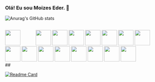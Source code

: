 ### Olá! Eu sou Moizes Eder. 👋

<!--
**infovalleysystemsolution/infovalleysystemsolution** is a ✨ _special_ ✨ repository because its `README.md` (this file) appears on your GitHub profile.

Here are some ideas to get you started:

- 🔭 Hoje estou trabalhando com PHP
- 🌱 Estou estudando: React, Node, Vue, Laravel, Dart, Flutter, 
- 📫 Contate-me no e-mail: moizes@gmail.com
- 😄 Pronouns: ...
- ⚡ Fun fact: ...
-->
![Anurag's GitHub stats](https://github-readme-stats.vercel.app/api?username=infovalleysystemsolution&count_private=true&show_icons=true&theme=github_dark)

##
<style>
div.container {
    padding: 20px 0;
    width: 720px;
    margin-bottom: 30px;
    margin-left: auto;
    margin-right: auto;
}
</style>

<div id = "container" style = "float: left;">
<img src="https://cdn.jsdelivr.net/gh/devicons/devicon/icons/html5/html5-original.svg" height="50" width="50" style = "float: left; margin-right: 50px;"/>
<img src="https://cdn.jsdelivr.net/gh/devicons/devicon/icons/javascript/javascript-original.svg" height="50" width="50" />
<img src="https://cdn.jsdelivr.net/gh/devicons/devicon/icons/css3/css3-original.svg" height="50" width="50" />
<img src="https://cdn.jsdelivr.net/gh/devicons/devicon/icons/php/php-original.svg" height="50" width="50" />
<img src="https://cdn.jsdelivr.net/gh/devicons/devicon/icons/laravel/laravel-plain.svg" height="50" width="50" />
<img src="https://cdn.jsdelivr.net/gh/devicons/devicon/icons/nodejs/nodejs-original.svg" height="50" width="50" />
<img src="https://cdn.jsdelivr.net/gh/devicons/devicon/icons/react/react-original.svg" height="50" width="50" />
<img src="https://cdn.jsdelivr.net/gh/devicons/devicon/icons/typescript/typescript-original.svg" height="50" width="50" />
<img src="https://cdn.jsdelivr.net/gh/devicons/devicon/icons/dart/dart-original.svg" height="50" width="50" />
<img src="https://cdn.jsdelivr.net/gh/devicons/devicon/icons/flutter/flutter-original.svg" height="50" width="50" />
<img src="https://cdn.jsdelivr.net/gh/devicons/devicon/icons/mysql/mysql-original.svg" height="50" width="50" />
<img src="https://cdn.jsdelivr.net/gh/devicons/devicon/icons/git/git-original.svg" height="50" width="50" />
<img src="https://cdn.jsdelivr.net/gh/devicons/devicon/icons/linux/linux-original.svg"  height="50" width="50" />
<img src="https://cdn.jsdelivr.net/gh/devicons/devicon/icons/ubuntu/ubuntu-plain.svg" height="50" width="50" />
<img src="https://cdn.jsdelivr.net/gh/devicons/devicon/icons/putty/putty-original.svg" height="50" width="50" />
<img src="https://cdn.jsdelivr.net/gh/devicons/devicon/icons/docker/docker-original.svg" height="50" width="50" />
<div>          
##

[![Readme Card](https://github-readme-stats.vercel.app/api/pin/?username=infovalleysystemsolution&repo=github-readme-stats)](https://github.com/infovalleysystemsolution/github-readme-stats)
          
          

